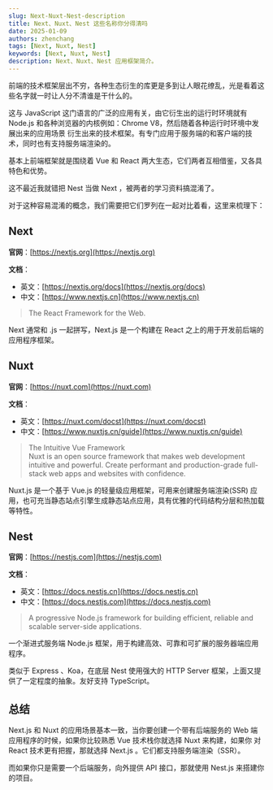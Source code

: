 ```yaml
---
slug: Next-Nuxt-Nest-description
title: Next、Nuxt、Nest 这些名称你分得清吗
date: 2025-01-09
authors: zhenchang
tags: [Next, Nuxt, Nest]
keywords: [Next, Nuxt, Nest]
description: Next、Nuxt、Nest 应用框架简介。
---
```


前端的技术框架层出不穷，各种生态衍生的库更是多到让人眼花缭乱，光是看着这些名字就一时让人分不清谁是干什么的。

这与 JavaScript 这门语言的广泛的应用有关，由它衍生出的运行时环境就有 Node.js 和各种浏览器的内核例如：Chrome V8，然后随着各种运行时环境中发展出来的应用场景 衍生出来的技术框架。有专门应用于服务端的和客户端的技术，同时也有支持服务端渲染的。

基本上前端框架就是围绕着 Vue 和 React 两大生态，它们两者互相借鉴，又各具特色和优势。

这不最近我就错把 Nest 当做 Next ，被两者的学习资料搞混淆了。

<!-- truncate -->

对于这种容易混淆的概念，我们需要把它们罗列在一起对比着看，这里来梳理下：

## Next

**官网**：[https://nextjs.org](https://nextjs.org)

**文档**：

- 英文：[https://nextjs.org/docs](https://nextjs.org/docs)
- 中文：[https://www.nextjs.cn](https://www.nextjs.cn)

> The React Framework for the Web.

Next 通常和 .js 一起拼写，Next.js 是一个构建在 React 之上的用于开发前后端的应用程序框架。

## Nuxt

**官网**：[https://nuxt.com](https://nuxt.com)

**文档**：

- 英文：[https://nuxt.com/docst](https://nuxt.com/docst)
- 中文：[https://www.nuxtjs.cn/guide](https://www.nuxtjs.cn/guide)

> The Intuitive Vue Framework  
> Nuxt is an open source framework that makes web development intuitive and powerful. Create performant and production-grade full-stack web apps and websites with confidence.


Nuxt.js 是一个基于 Vue.js 的轻量级应用框架，可用来创建服务端渲染(SSR) 应用，也可充当静态站点引擎生成静态站点应用，具有优雅的代码结构分层和热加载等特性。

## Nest

**官网**：[https://nestjs.com](https://nestjs.com)

**文档**：

- 英文：[https://docs.nestjs.cn](https://docs.nestjs.cn)
- 中文：[https://docs.nestjs.com](https://docs.nestjs.com)

> A progressive Node.js framework for building efficient, reliable and scalable server-side applications.


一个渐进式服务端 Node.js 框架，用于构建高效、可靠和可扩展的服务器端应用程序。

类似于 Express 、Koa，在底层 Nest 使用强大的 HTTP Server 框架，上面又提供了一定程度的抽象。友好支持 TypeScript。

## 总结

Next.js 和 Nuxt 的应用场景基本一致，当你要创建一个带有后端服务的 Web 端应用程序的时候，如果你比较熟悉 Vue 技术栈你就选择 Nuxt 来构建，如果你 对 React 技术更有把握，那就选择 Next.js 。它们都支持服务端渲染（SSR）。

而如果你只是需要一个后端服务，向外提供 API 接口，那就使用 Nest.js 来搭建你的项目。